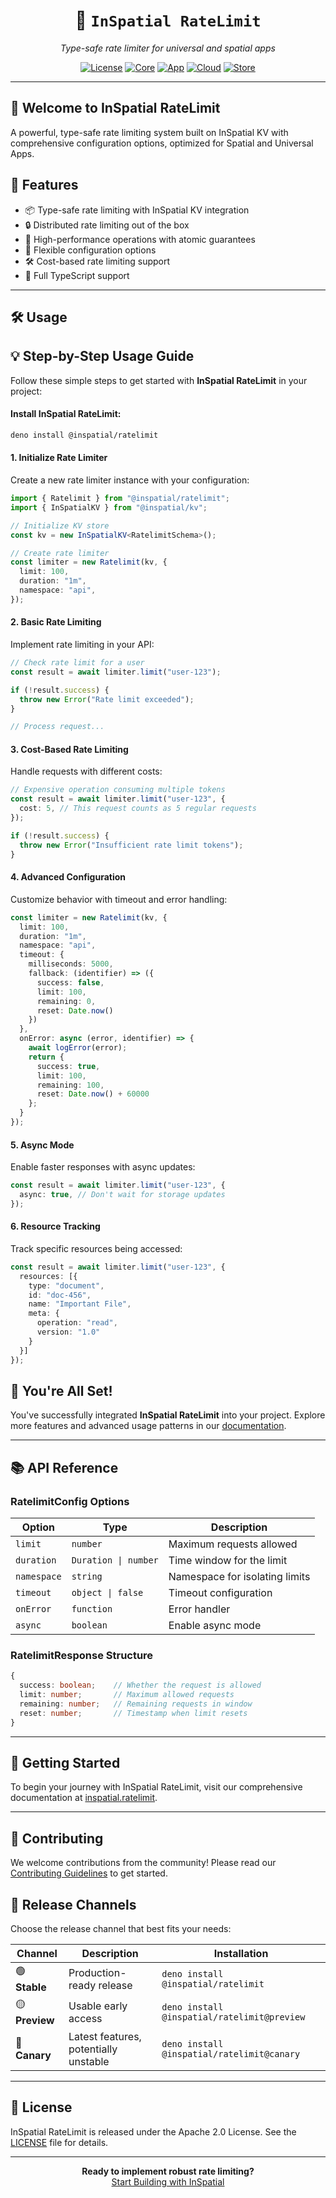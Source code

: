 <div align="center">
  <!-- <img src="https://your-image-url.com/inspatial-logo.png" alt="InSpatial RateLimit Logo" width="200"/> -->

# 🚦 `InSpatial RateLimit`

_Type-safe rate limiter for universal and spatial apps_

[![License](https://img.shields.io/badge/license-Apache%202.0-blue.svg)](https://opensource.org/licenses/Apache-2.0)
[![Core](https://img.shields.io/badge/core-inspatial.dev-brightgreen.svg)](https://www.inspatial.dev)
[![App](https://img.shields.io/badge/app-inspatial.app-purple.svg)](https://www.inspatial.app)
[![Cloud](https://img.shields.io/badge/cloud-inspatial.cloud-yellow.svg)](https://www.inspatial.cloud)
[![Store](https://img.shields.io/badge/store-inspatial.store-red.svg)](https://www.inspatial.store)

</div>

---

## 🌟 Welcome to InSpatial RateLimit

A powerful, type-safe rate limiting system built on InSpatial KV with comprehensive configuration options, optimized for Spatial and Universal Apps.

## 🌟 Features

- 📦 Type-safe rate limiting with InSpatial KV integration
- 🔒 Distributed rate limiting out of the box
- 🚀 High-performance operations with atomic guarantees
- 🧩 Flexible configuration options
- 🛠️ Cost-based rate limiting support
- 💪 Full TypeScript support

---

## 🛠️ Usage

## 💡 Step-by-Step Usage Guide

Follow these simple steps to get started with **InSpatial RateLimit** in your project:

#### Install InSpatial RateLimit:

```bash
deno install @inspatial/ratelimit
```

#### 1. **Initialize Rate Limiter**

Create a new rate limiter instance with your configuration:

```typescript
import { Ratelimit } from "@inspatial/ratelimit";
import { InSpatialKV } from "@inspatial/kv";

// Initialize KV store
const kv = new InSpatialKV<RatelimitSchema>();

// Create rate limiter
const limiter = new Ratelimit(kv, {
  limit: 100,
  duration: "1m",
  namespace: "api",
});
```

#### 2. **Basic Rate Limiting**

Implement rate limiting in your API:

```typescript
// Check rate limit for a user
const result = await limiter.limit("user-123");

if (!result.success) {
  throw new Error("Rate limit exceeded");
}

// Process request...
```

#### 3. **Cost-Based Rate Limiting**

Handle requests with different costs:

```typescript
// Expensive operation consuming multiple tokens
const result = await limiter.limit("user-123", {
  cost: 5, // This request counts as 5 regular requests
});

if (!result.success) {
  throw new Error("Insufficient rate limit tokens");
}
```

#### 4. **Advanced Configuration**

Customize behavior with timeout and error handling:

```typescript
const limiter = new Ratelimit(kv, {
  limit: 100,
  duration: "1m",
  namespace: "api",
  timeout: {
    milliseconds: 5000,
    fallback: (identifier) => ({
      success: false,
      limit: 100,
      remaining: 0,
      reset: Date.now()
    })
  },
  onError: async (error, identifier) => {
    await logError(error);
    return {
      success: true,
      limit: 100,
      remaining: 100,
      reset: Date.now() + 60000
    };
  }
});
```

#### 5. **Async Mode**

Enable faster responses with async updates:

```typescript
const result = await limiter.limit("user-123", {
  async: true, // Don't wait for storage updates
});
```

#### 6. **Resource Tracking**

Track specific resources being accessed:

```typescript
const result = await limiter.limit("user-123", {
  resources: [{
    type: "document",
    id: "doc-456",
    name: "Important File",
    meta: {
      operation: "read",
      version: "1.0"
    }
  }]
});
```

## 🎉 You're All Set!

You've successfully integrated **InSpatial RateLimit** into your project. Explore more features and advanced usage patterns in our [documentation](https://www.inspatial.cloud/ratelimit).

---

## 📚 API Reference

### RatelimitConfig Options

| Option | Type | Description |
|--------|------|-------------|
| `limit` | `number` | Maximum requests allowed |
| `duration` | `Duration \| number` | Time window for the limit |
| `namespace` | `string` | Namespace for isolating limits |
| `timeout` | `object \| false` | Timeout configuration |
| `onError` | `function` | Error handler |
| `async` | `boolean` | Enable async mode |

### RatelimitResponse Structure

```typescript
{
  success: boolean;    // Whether the request is allowed
  limit: number;       // Maximum allowed requests
  remaining: number;   // Remaining requests in window
  reset: number;       // Timestamp when limit resets
}
```

---

## 🚀 Getting Started

To begin your journey with InSpatial RateLimit, visit our comprehensive documentation at [inspatial.ratelimit](https://www.inspatial.ratelimit).

---

## 🤝 Contributing

We welcome contributions from the community! Please read our [Contributing Guidelines](CONTRIBUTING.md) to get started.

## 🚀 Release Channels

Choose the release channel that best fits your needs:

| Channel        | Description                           | Installation                              |
| -------------- | ------------------------------------- | ----------------------------------------- |
| 🟢 **Stable**  | Production-ready release              | `deno install @inspatial/ratelimit`        |
| 🟡 **Preview** | Usable early access                   | `deno install @inspatial/ratelimit@preview` |
| 🔴 **Canary**  | Latest features, potentially unstable | `deno install @inspatial/ratelimit@canary`  |

---

## 📄 License

InSpatial RateLimit is released under the Apache 2.0 License. See the [LICENSE](LICENSE) file for details.

---

<div align="center">
  <strong>Ready to implement robust rate limiting?</strong>
  <br>
  <a href="https://www.inspatial.app">Start Building with InSpatial</a>
</div>